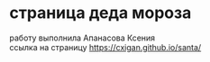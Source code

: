 # страница деда мороза
работу выполнила Апанасова Ксения <br>
ссылка на страницу https://cxigan.github.io/santa/
